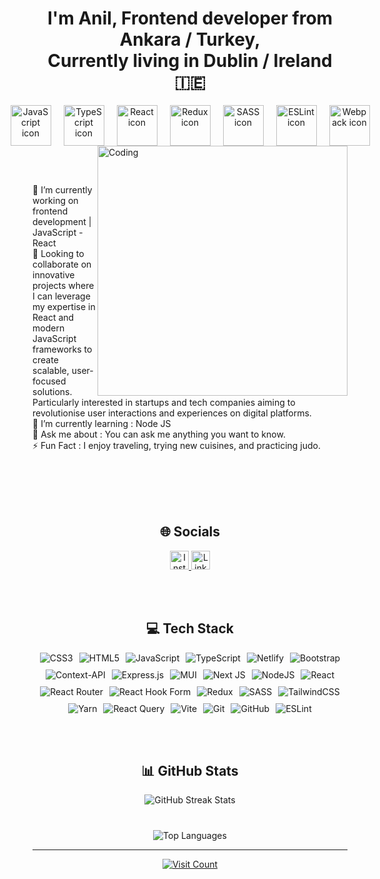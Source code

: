 <div align="center">
  <h1> I'm Anil, Frontend developer from Ankara / Turkey, <br>
    Currently living in Dublin / Ireland 🇮🇪</h1>
  <div style="display: flex; justify-content: center; align-items: center; gap: 20px;">
    <img src="https://techstack-generator.vercel.app/js-icon.svg" alt="JavaScript icon" width="65"/>
    <img src="https://techstack-generator.vercel.app/ts-icon.svg" alt="TypeScript icon" width="65"/>
    <img src="https://techstack-generator.vercel.app/react-icon.svg" alt="React icon" width="65"/>
    <img src="https://techstack-generator.vercel.app/redux-icon.svg" alt="Redux icon" width="65"/>
    <img src="https://techstack-generator.vercel.app/sass-icon.svg" alt="SASS icon" width="65"/>
    <img src="https://techstack-generator.vercel.app/eslint-icon.svg" alt="ESLint icon" width="65"/>
    <img src="https://techstack-generator.vercel.app/webpack-icon.svg" alt="Webpack icon" width="65"/>
  </div>
</div>

<img align="right" alt="Coding" width="400" src="https://user-images.githubusercontent.com/74038190/229223263-cf2e4b07-2615-4f87-9c38-e37600f8381a.gif">

<br><br>

🔭 I’m currently working on frontend development | JavaScript - React<br>🏢 Looking to collaborate on innovative projects where I can leverage my expertise in React and modern JavaScript frameworks to create scalable, user-focused solutions. Particularly interested in startups and tech companies aiming to revolutionise user interactions and experiences on digital platforms.<br>🌱 I’m currently learning : Node JS<br>💬 Ask me about : You can ask me anything you want to know.<br>⚡ Fun Fact : I enjoy traveling, trying new cuisines, and practicing judo.

<br><br><br><br>

<h2 align="center">🌐 Socials</h2>

<p align="center">
  <a href="https://instagram.com/anil.karadavut">
    <img src="https://img.shields.io/badge/Instagram-%23E4405F.svg?style=for-the-badge&logo=Instagram&logoColor=white" alt="Instagram" height="30"/>
  </a>
  <a href="https://linkedin.com/in/mustafaanilkaradavut">
    <img src="https://img.shields.io/badge/LinkedIn-%230077B5.svg?style=for-the-badge&logo=linkedin&logoColor=white" alt="LinkedIn" height="30"/>
  </a>
</p>

<br><br>

<h2 align="center">💻 Tech Stack</h2>

<div align="center" style="display: flex; justify-content: center; flex-wrap: wrap; gap: 10px;">
  <img src="https://img.shields.io/badge/css3-%231572B6.svg?style=for-the-badge&logo=css3&logoColor=white" alt="CSS3"/>
  <img src="https://img.shields.io/badge/html5-%23E34F26.svg?style=for-the-badge&logo=html5&logoColor=white" alt="HTML5"/>
  <img src="https://img.shields.io/badge/javascript-%23323330.svg?style=for-the-badge&logo=javascript&logoColor=%23F7DF1E" alt="JavaScript"/>
  <img src="https://img.shields.io/badge/typescript-%23007ACC.svg?style=for-the-badge&logo=typescript&logoColor=white" alt="TypeScript"/>
  <img src="https://img.shields.io/badge/netlify-%23000000.svg?style=for-the-badge&logo=netlify&logoColor=#00C7B7" alt="Netlify"/>
  <img src="https://img.shields.io/badge/bootstrap-%238511FA.svg?style=for-the-badge&logo=bootstrap&logoColor=white" alt="Bootstrap"/>
  <img src="https://img.shields.io/badge/Context--Api-000000?style=for-the-badge&logo=react" alt="Context-API"/>
  <img src="https://img.shields.io/badge/express.js-%23404d59.svg?style=for-the-badge&logo=express&logoColor=%2361DAFB" alt="Express.js"/>
  <img src="https://img.shields.io/badge/MUI-%230081CB.svg?style=for-the-badge&logo=mui&logoColor=white" alt="MUI"/>
  <img src="https://img.shields.io/badge/Next-black?style=for-the-badge&logo=next.js&logoColor=white" alt="Next JS"/>
  <img src="https://img.shields.io/badge/node.js-6DA55F?style=for-the-badge&logo=node.js&logoColor=white" alt="NodeJS"/>
  <img src="https://img.shields.io/badge/react-%2320232a.svg?style=for-the-badge&logo=react&logoColor=%2361DAFB" alt="React"/>
  <img src="https://img.shields.io/badge/React_Router-CA4245?style=for-the-badge&logo=react-router&logoColor=white" alt="React Router"/>
  <img src="https://img.shields.io/badge/React%20Hook%20Form-%23EC5990.svg?style=for-the-badge&logo=reacthookform&logoColor=white" alt="React Hook Form"/>
  <img src="https://img.shields.io/badge/redux-%23593d88.svg?style=for-the-badge&logo=redux&logoColor=white" alt="Redux"/>
  <img src="https://img.shields.io/badge/SASS-hotpink.svg?style=for-the-badge&logo=SASS&logoColor=white" alt="SASS"/>
  <img src="https://img.shields.io/badge/tailwindcss-%2338B2AC.svg?style=for-the-badge&logo=tailwind-css&logoColor=white" alt="TailwindCSS"/>
  <img src="https://img.shields.io/badge/yarn-%232C8EBB.svg?style=for-the-badge&logo=yarn&logoColor=white" alt="Yarn"/>
  <img src="https://img.shields.io/badge/-React%20Query-FF4154?style=for-the-badge&logo=react%20query&logoColor=white" alt="React Query"/>
  <img src="https://img.shields.io/badge/vite-%23646CFF.svg?style=for-the-badge&logo=vite&logoColor=white" alt="Vite"/>
  <img src="https://img.shields.io/badge/git-%23F05033.svg?style=for-the-badge&logo=git&logoColor=white" alt="Git"/>
  <img src="https://img.shields.io/badge/github-%23121011.svg?style=for-the-badge&logo=github&logoColor=white" alt="GitHub"/>
  <img src="https://img.shields.io/badge/ESLint-4B3263?style=for-the-badge&logo=eslint&logoColor=white" alt="ESLint"/>
</div>

<br><br>

<h2 align="center">📊 GitHub Stats</h2>

<p align="center">
  <img src="https://github-readme-streak-stats.herokuapp.com/?user=mustafaanilkaradavut&theme=bear&hide_border=false" alt="GitHub Streak Stats" style="margin-bottom: 40px;"/><br/>
  <img src="https://github-readme-stats.vercel.app/api/top-langs/?username=mustafaanilkaradavut&theme=bear&hide_border=false&include_all_commits=true&count_private=true&layout=compact" alt="Top Languages"/>
</p>

---

<p align="center">
  <a href="https://visitcount.itsvg.in">
    <img src="https://visitcount.itsvg.in/api?id=mustafaanilkaradavut&icon=2&color=13" alt="Visit Count"/>
  </a>
</p>

<!-- Proudly created with GPRM ( https://gprm.itsvg.in ) -->
